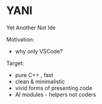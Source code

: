 # YANI

Yet Another Not Ide

Motivation:
- why only VSCode?

Target:
- pure C++ , fast
- clean & minimalistic
- vivid forms of presenting code
- AI modules - helpers not coders
